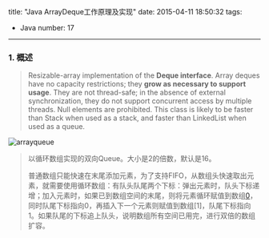 title: "Java ArrayDeque工作原理及实现"
date: 2015-04-11 18:50:32
tags:
  - Java
number: 17
---

### 1. 概述

> Resizable-array implementation of the **Deque interface**. Array deques have no capacity restrictions; they **grow as necessary to support usage**. They are not thread-safe; in the absence of external synchronization, they do not support concurrent access by multiple threads. Null elements are prohibited. This class is likely to be faster than Stack when used as a stack, and faster than LinkedList when used as a queue.

![arrayqueue](https://cloud.githubusercontent.com/assets/1736354/7120880/13a5b9a4-e243-11e4-8a63-33c4852c268c.png)

> 以循环数组实现的双向Queue。大小是2的倍数，默认是16。
> 
> 普通数组只能快速在末尾添加元素，为了支持FIFO，从数组头快速取出元素，就需要使用循环数组：有队头队尾两个下标：弹出元素时，队头下标递增；加入元素时，如果已到数组空间的末尾，则将元素循环赋值到数组[0](如果此时队头下标大于0，说明队头弹出过元素，有空位)，同时队尾下标指向0，再插入下一个元素则赋值到数组[1]，队尾下标指向1。如果队尾的下标追上队头，说明数组所有空间已用完，进行双倍的数组扩容。
